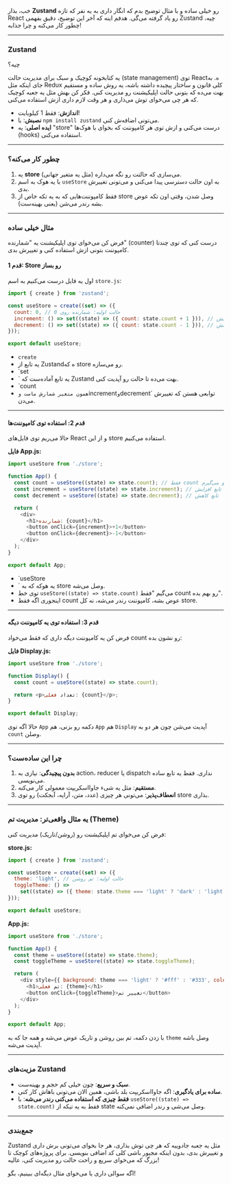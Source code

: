 خب، بذار **Zustand** رو خیلی ساده و با مثال توضیح بدم که انگار داری به یه نفر که تازه React رو یاد گرفته می‌گی. هدفم اینه که آخر این توضیح، دقیق بفهمی Zustand چیه، چطور کار می‌کنه و چرا جذابه!

---

### Zustand
چیه؟

یه کتابخونه کوچیک و سبک برای مدیریت حالت (state management) توی Reactه. 
به جای اینکه مثل Redux کلی قانون و ساختار پیچیده داشته باشه، یه روش ساده و مستقیم بهت می‌ده که بتونی حالت اپلیکیشنت رو مدیریت کنی. فکر کن بهش مثل یه جعبه کوچیک که هر چی می‌خوای توش می‌ذاری و هر وقت لازم داری ازش استفاده می‌کنی.

- **اندازش**: فقط 1 کیلوبایت!
- **نصبش**: با `npm install zustand` می‌تونی اضافه‌ش کنی.
- **ایده اصلی**: یه "store" درست می‌کنی و ازش توی هر کامپوننت که بخوای با هوک‌ها (hooks) استفاده می‌کنی.

---

### چطور کار می‌کنه؟
1. یه **store** می‌سازی که حالتت رو نگه می‌داره (مثل یه متغیر جهانی).
2. با یه هوک به اسم `useStore` به اون حالت دسترسی پیدا می‌کنی و می‌تونی تغییرش بدی.
3. فقط کامپوننت‌هایی که به یه تکه خاص از store وصل شدن، وقتی اون تکه عوض بشه رندر می‌شن (یعنی بهینه‌ست).

---

### مثال خیلی ساده
فرض کن می‌خوای توی اپلیکیشنت یه "شمارنده" (counter) درست کنی که توی چندتا کامپوننت بتونی ازش استفاده کنی و تغییرش بدی.

#### قدم 1: Store رو بساز
اول یه فایل درست می‌کنیم به اسم `store.js`:

```javascript
import { create } from 'zustand';

const useStore = create((set) => ({
  count: 0, // حالت اولیه: شمارنده روی 0
  increment: () => set((state) => ({ count: state.count + 1 })), // تابع برای افزایش
  decrement: () => set((state) => ({ count: state.count - 1 })), // تابع برای کاهش
}));

export default useStore;
```

- `create`
- یه تابع از Zustandه که store رو می‌سازه.
- `set
- ` یه تابع آماده‌ست که Zustand بهت می‌ده تا حالت رو آپدیت کنی.
- `count
- ` همون متغیر شمارش ماست و `increment` و `decrement` توابعی هستن که تغییرش می‌دن.

---

#### قدم 2: استفاده توی کامپوننت‌ها
حالا می‌ریم توی فایل‌های React و از این store استفاده می‌کنیم.

**فایل App.js:**
```javascript
import useStore from './store';

function App() {
  const count = useStore((state) => state.count); // فقط count رو می‌گیرم
  const increment = useStore((state) => state.increment); // تابع افزایش
  const decrement = useStore((state) => state.decrement); // تابع کاهش

  return (
    <div>
      <h1>شمارنده: {count}</h1>
      <button onClick={increment}>+1</button>
      <button onClick={decrement}>-1</button>
    </div>
  );
}

export default App;
```

- `useStore
- ` یه هوکه که به store وصل می‌شه.
- توی خط `useStore((state) => state.count)` می‌گیم "فقط count رو بهم بده".
- اینجوری اگه فقط count عوض بشه، کامپوننت رندر می‌شه، نه کل store.

---

#### قدم 3: استفاده توی یه کامپوننت دیگه
فرض کن یه کامپوننت دیگه داری که فقط می‌خواد count رو نشون بده:

**فایل Display.js:**
```javascript
import useStore from './store';

function Display() {
  const count = useStore((state) => state.count);

  return <p>تعداد فعلی: {count}</p>;
}

export default Display;
```

حالا اگه توی `App` دکمه رو بزنی، هم `App` هم `Display` آپدیت می‌شن چون هر دو به `count` وصلن.

---

### چرا این ساده‌ست؟
1. **بدون پیچیدگی**: نیازی به action، reducer یا dispatch نداری. فقط یه تابع ساده می‌نویسی.
2. **مستقیم**: مثل یه شیء جاوااسکریپت معمولی کار می‌کنه.
3. **انعطاف‌پذیر**: می‌تونی هر چیزی (عدد، متن، آرایه، آبجکت) رو توی store بذاری.

---

### یه مثال واقعی‌تر: مدیریت تم (Theme)
فرض کن می‌خوای تم اپلیکیشنت رو (روشن/تاریک) مدیریت کنی:

**store.js:**
```javascript
import { create } from 'zustand';

const useStore = create((set) => ({
  theme: 'light', // حالت اولیه: تم روشن
  toggleTheme: () =>
    set((state) => ({ theme: state.theme === 'light' ? 'dark' : 'light' })),
}));

export default useStore;
```

**App.js:**
```javascript
import useStore from './store';

function App() {
  const theme = useStore((state) => state.theme);
  const toggleTheme = useStore((state) => state.toggleTheme);

  return (
    <div style={{ background: theme === 'light' ? '#fff' : '#333', color: theme === 'light' ? '#000' : '#fff' }}>
      <h1>تم فعلی: {theme}</h1>
      <button onClick={toggleTheme}>تغییر تم</button>
    </div>
  );
}

export default App;
```

با زدن دکمه، تم بین روشن و تاریک عوض می‌شه و همه جا که به `theme` وصل باشه آپدیت می‌شه.

---

### مزیت‌های Zustand
- **سبک و سریع**: چون خیلی کم حجم و بهینه‌ست.
- **ساده برای یادگیری**: اگه جاوااسکریپت بلد باشی، همین الان می‌تونی باهاش کار کنی.
- **فقط چیزی که استفاده می‌کنی رندر می‌شه**: با `useStore((state) => state.count)` فقط به یه تیکه از state وصل می‌شی و رندر اضافی نمی‌کنه.

---

### جمع‌بندی
Zustand مثل یه جعبه جادوییه که هر چی توش بذاری، هر جا بخوای می‌تونی برش داری و تغییرش بدی، بدون اینکه مجبور باشی کلی کد اضافی بنویسی. برای پروژه‌های کوچک تا بزرگ که می‌خوای سریع و راحت حالت رو مدیریت کنی، عالیه!

اگه سوالی داری یا می‌خوای مثال دیگه‌ای ببینیم، بگو!